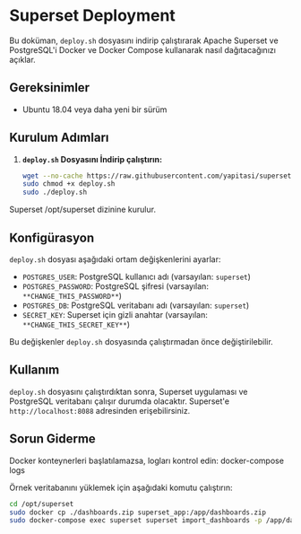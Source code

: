 # Superset Deployment

Bu doküman, `deploy.sh` dosyasını indirip çalıştırarak Apache Superset ve PostgreSQL'i Docker ve Docker Compose kullanarak nasıl dağıtacağınızı açıklar.

## Gereksinimler

- Ubuntu 18.04 veya daha yeni bir sürüm

## Kurulum Adımları

1. **`deploy.sh` Dosyasını İndirip çalıştırın:**

    ```bash
    wget --no-cache https://raw.githubusercontent.com/yapitasi/superset/main/deploy.sh
    sudo chmod +x deploy.sh
    sudo ./deploy.sh
    ```
Superset /opt/superset dizinine kurulur.


## Konfigürasyon

`deploy.sh` dosyası aşağıdaki ortam değişkenlerini ayarlar:

- `POSTGRES_USER`: PostgreSQL kullanıcı adı (varsayılan: `superset`)
- `POSTGRES_PASSWORD`: PostgreSQL şifresi (varsayılan: `**CHANGE_THIS_PASSWORD**`)
- `POSTGRES_DB`: PostgreSQL veritabanı adı (varsayılan: `superset`)
- `SECRET_KEY`: Superset için gizli anahtar (varsayılan: `**CHANGE_THIS_SECRET_KEY**`)

Bu değişkenler `deploy.sh` dosyasında çalıştırmadan önce değiştirilebilir.


## Kullanım

`deploy.sh` dosyasını çalıştırdıktan sonra, Superset uygulaması ve PostgreSQL veritabanı çalışır durumda olacaktır. Superset'e `http://localhost:8088` adresinden erişebilirsiniz.

## Sorun Giderme

Docker konteynerleri başlatılamazsa, logları kontrol edin:
docker-compose logs

Örnek veritabanını yüklemek için aşağıdaki komutu çalıştırın:
```bash
cd /opt/superset
sudo docker cp ./dashboards.zip superset_app:/app/dashboards.zip
sudo docker-compose exec superset superset import_dashboards -p /app/dashboards.zip -u admin
```
